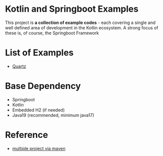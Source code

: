 Kotlin and Springboot Examples  
==

This project is **a collection of example codes** - each covering a single and well defined area of development in the Kotlin ecosystem. 
A strong focus of these is, of course, the Springboot Framework

List of Examples
================
- [Quartz](/springboot-quartz)

Base Dependency
==
- Springboot
- Kotlin
- Embedded H2 (if needed)
- Java19 (recommended, minimum java17)

Reference
==
- [multiple project via maven](https://github.com/spring-guides/gs-multi-module)

[//]: # (| module | linke                                |)

[//]: # (|--------|--------------------------------------|)

[//]: # (| quartz | [Markdown-Basics]&#40;/quartz/README.md&#41; |)

[//]: # (Building the project)

[//]: # (====================)

[//]: # ()
[//]: # (Though it should not be needed often to build the entire repository at once because we are usually concerned with a specific module.)

[//]: # ()
[//]: # (But if we want to, we can invoke the below command from the root of the repository if we want to build the entire repository with only Unit Tests enabled:)

[//]: # ()
[//]: # (`mvn clean install -Pdefault-first,default-second,default-heavy`)

[//]: # ()
[//]: # (or if we want to build the entire repository with Integration Tests enabled, we can do:)

[//]: # ()
[//]: # (`mvn clean install -Pintegration-lite-first,integration-lite-second,integration-heavy`)

[//]: # ()
[//]: # (Analogously, for the JDK9 and above projects the commands are:)

[//]: # ()
[//]: # (`mvn clean install -Pdefault-jdk9-and-above`)

[//]: # ()
[//]: # (and)

[//]: # ()
[//]: # (`mvn clean install -Pintegration-jdk9-and-above`)

[//]: # ()
[//]: # (Building a single module)

[//]: # (====================)

[//]: # (To build a specific module, run the command: `mvn clean install` in the module directory.)

[//]: # ()
[//]: # ()
[//]: # (Running a Spring Boot module)

[//]: # (====================)

[//]: # (To run a Spring Boot module, run the command: `mvn spring-boot:run` in the module directory.)

[//]: # ()
[//]: # ()
[//]: # (Working with the IDE)

[//]: # (====================)

[//]: # (This repo contains a large number of modules. )

[//]: # (When you're working with an individual module, there's no need to import all of them &#40;or build all of them&#41; - you can simply import that particular module in either Eclipse or IntelliJ. )

[//]: # ()
[//]: # ()
[//]: # (Running Tests)

[//]: # (=============)

[//]: # (The command `mvn clean install` from within a module will run the unit tests in that module.)

[//]: # (For Spring modules this will also run the `SpringContextTest` if present.)

[//]: # ()
[//]: # (To run the integration tests, use the command:)

[//]: # ()
[//]: # (`mvn clean install -Pintegration-lite-first` or )

[//]: # ()
[//]: # (`mvn clean install -Pintegration-lite-second` or )

[//]: # ()
[//]: # (`mvn clean install -Pintegration-heavy` or)

[//]: # ()
[//]: # (`mvn clean install -Pintegration-jdk9-and-above`)

[//]: # ()
[//]: # (depending on the list where our module exists)
